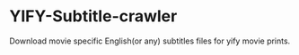 # YIFY-Subtitle-crawler
Download movie specific English(or any) subtitles files for yify movie prints.
